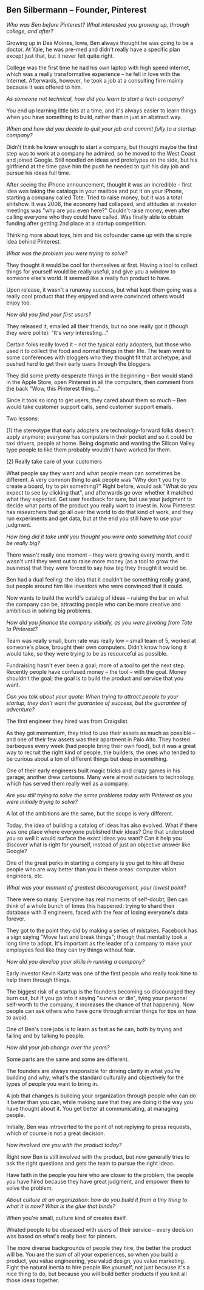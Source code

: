 ## Ben Silbermann – Founder, Pinterest

*Who was Ben before Pinterest? What interested you growing up, through college, and after?*

Growing up in Des Moines, Iowa, Ben always thought he was going to be a doctor. At Yale, he was pre-med and didn't really have a specific plan except just that, but it never felt quite right.

College was the first time he had his own laptop with high speed internet, which was a really transformative experience – he fell in love with the Internet. Afterwards, however, he took a job at a consulting firm mainly because it was offered to him.

*As someone not technical, how did you learn to start a tech company?*

You end up learning little bits at a time, and it's always easier to learn things when you have something to build, rather than in just an abstract way.

*When and how did you decide to quit your job and commit fully to a startup company?*

Didn't think he knew enough to start a company, but thought maybe the first step was to work at a company he admired, so he moved to the West Coast and joined Google. Still noodled on ideas and prototypes on the side, but his girlfriend at the time gave him the push he needed to quit his day job and pursue his ideas full time.

After seeing the iPhone announcement, thought it was an incredible – first idea was taking the catalogs in your mailbox and put it on your iPhone, starting a company called Tote. Tried to raise money, but it was a total shitshow. It was 2008, the economy had collapsed, and attitudes at investor meetings was "why are you even here?" Couldn't raise money, even after calling everyone who they could have called. Was finally able to obtain funding after getting 2nd place at a startup competition.

Thinking more about toys, him and his cofounder came up with the simple idea behind Pinterest.

*What was the problem you were trying to solve?*

They thought it would be cool for themselves at first. Having a tool to collect things for yourself would be really useful, and give you a window to someone else's world. It seemed like a really fun product to have.

Upon release, it wasn't a runaway success, but what kept them going was a really cool product that they enjoyed and were convinced others would enjoy too.

*How did you find your first users?*

They released it, emailed all their friends, but no one really got it (though they were polite): "It's *very* interesting..."

Certain folks really loved it – not the typical early adopters, but those who used it to collect the food and normal things in their life. The team went to some conferences with bloggers who they thought fit that archetype, and pushed hard to get their early users through the bloggers.

They did some pretty desperate things in the beginning – Ben would stand in the Apple Store, open Pinterest in all the computers, then comment from the back "Wow, this Pinterest thing..."

Since it took so long to get users, they cared about them so much – Ben would take customer support calls, send customer support emails.

Two lessons:

(1) the stereotype that early adopters are technology-forward folks doesn't apply anymore; everyone has computers in their pocket and so it could be taxi drivers, people at home. Being dogmatic and wanting the Silicon Valley type people to like them probably wouldn't have worked for them.

(2) Really take care of your customers

What people say they want and what people mean can sometimes be different. A very common thing to ask people was "Why don't you try to create a board, try to pin something?" Right before, would ask "What do you expect to see by clicking that", and afterwards go over whether it matched what they expected. Get user feedback for sure, but use your judgment to decide what parts of the product you really want to invest in. Now Pinterest has researchers that go all over the world to do that kind of work, and they run experiments and get data, but at the end you still have to use your judgment.

*How long did it take until you thought you were onto something that could be really big?*

There wasn't really one moment – they were growing every month, and it wasn't until they went out to raise more money (as a tool to grow the business) that they were forced to say how big they thought it would be.

Ben had a dual feeling: the idea that it couldn't be something really grand, but people around him like investors who were convinced that it could.

Now wants to build the world's catalog of ideas – raising the bar on what the company can be, attracting people who can be more creative and ambitious in solving big problems.

*How did you finance the company initially, as you were pivoting from Tote to Pinterest?*

Team was really small, burn rate was really low – small team of 5, worked at someone's place, brought their own computers. Didn't know how long it would take, so they were trying to be as resourceful as possible.

Fundraising hasn't ever been a goal; more of a tool to get the next step. Recently people have confused money – the tool – with the goal. Money shouldn't the goal; the goal is to build the product and service that you want.

*Can you talk about your quote: When trying to attract people to your startup, they don't want the guarantee of success, but the guarantee of adventure?*

The first engineer they hired was from Craigslist.

As they got momentum, they tried to use their assets as much as possible – and one of their few assets was their apartment in Palo Alto. They hosted barbeques every week (had people bring their own food), but it was a great way to recruit the right kind of people, the builders, the ones who tended to be curious about a ton of different things but deep in something.

One of their early engineers built magic tricks and crazy games in his garage; another drew cartoons. Many were almost outsiders to technology, which has served them really well as a company.

*Are you still trying to solve the same problems today with Pinterest as you were initially trying to solve?*

A lot of the ambitions are the same, but the scope is very different.

Today, the idea of building a catalog of ideas has also evolved. What if there was one place where everyone published their ideas? One that understood you so well it would surface the exact ideas you want? Can it help you discover what is right for yourself, instead of just an objective answer like Google?

One of the great perks in starting a company is you get to hire all these people who are way better than you in these areas: computer vision engineers, etc.

*What was your moment of greatest discouragement, your lowest point?*

There were so many. Everyone has real moments of self-doubt; Ben can think of a whole bunch of times this happened: trying to shard their database with 3 engineers, faced with the fear of losing everyone's data forever.

They got to the point they did by making a series of mistakes. Facebook has a sign saying "Move fast and break things"; though that mentality took a long time to adopt. It's important as the leader of a company to make your employees feel like they can try things without fear.

*How did you develop your skills in running a company?*

Early investor Kevin Kartz was one of the first people who really took time to help them through things.

The biggest risk of a startup is the founders becoming so discouraged they burn out, but if you go into it saying "survive or die", tying your personal self-worth to the company, it increases the chance of that happening. Now people can ask others who have gone through similar things for tips on how to avoid.

One of Ben's core jobs is to learn as fast as he can, both by trying and failing and by talking to people.

*How did your job change over the years?*

Some parts are the same and some are different.

The founders are always responsible for driving clarity in what you're building and why; what's the standard culturally and objectively for the types of people you want to bring in.

A job that changes is building your organization through people who can do it better than you can, while making sure that they are doing it the way you have thought about it. You get better at communicating, at managing people.

Initially, Ben was introverted to the point of not replying to press requests, which of course is not a great decision.

*How involved are you with the product today?*

Right now Ben is still involved with the product, but now generally tries to ask the right questions and gets the team to pursue the right ideas.

Have faith in the people you hire who are closer to the problem, the people you have hired because they have great judgment, and empower them to solve the problem.

*About culture at an organization: how do you build it from a tiny thing to what it is now? What is the glue that binds?*

When you're small, culture kind of creates itself.

Wnated people to be obsessed with users of their service – every decision was based on what's really best for pinners.

The more diverse backgrounds of people they hire, the better the product will be. You are the sum of all your experiences, so when you build a product, you value engineering, you valud design, you value marketing. Fight the natural inertia to hire people like yourself, not just because it's a nice thing to do, but because you will build better products if you knit all those ideas together.
